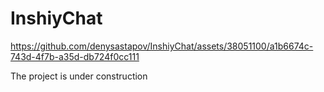 # InshiyChat

https://github.com/denysastapov/InshiyChat/assets/38051100/a1b6674c-743d-4f7b-a35d-db724f0cc111

The project is under construction
